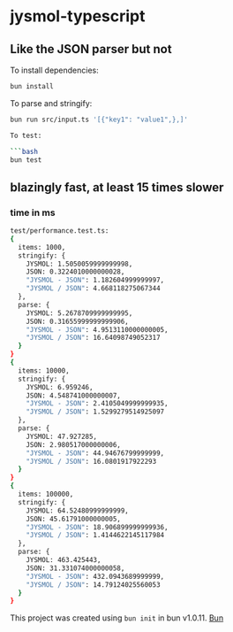 # jysmol-typescript

## Like the JSON parser but not

To install dependencies:

```bash
bun install
```

To parse and stringify:

```bash
bun run src/input.ts '[{"key1": "value1",},]'

To test:

```bash
bun test
```

## blazingly fast, at least 15 times slower
### time in ms

```bash
test/performance.test.ts:
{
  items: 1000,
  stringify: {
    JYSMOL: 1.5050059999999998,
    JSON: 0.3224010000000028,
    "JYSMOL - JSON": 1.182604999999997,
    "JYSMOL / JSON": 4.668118275067344
  },
  parse: {
    JYSMOL: 5.2678709999999995,
    JSON: 0.31655999999999906,
    "JYSMOL - JSON": 4.9513110000000005,
    "JYSMOL / JSON": 16.64098749052317
  }
}
{
  items: 10000,
  stringify: {
    JYSMOL: 6.959246,
    JSON: 4.548741000000007,
    "JYSMOL - JSON": 2.4105049999999935,
    "JYSMOL / JSON": 1.5299279514925097
  },
  parse: {
    JYSMOL: 47.927285,
    JSON: 2.980517000000006,
    "JYSMOL - JSON": 44.94676799999999,
    "JYSMOL / JSON": 16.0801917922293
  }
}
{
  items: 100000,
  stringify: {
    JYSMOL: 64.52480999999999,
    JSON: 45.61791000000005,
    "JYSMOL - JSON": 18.906899999999936,
    "JYSMOL / JSON": 1.4144622145117984
  },
  parse: {
    JYSMOL: 463.425443,
    JSON: 31.331074000000058,
    "JYSMOL - JSON": 432.0943689999999,
    "JYSMOL / JSON": 14.79124025560053
  }
}
```

This project was created using `bun init` in bun v1.0.11. [Bun](https://bun.sh)
